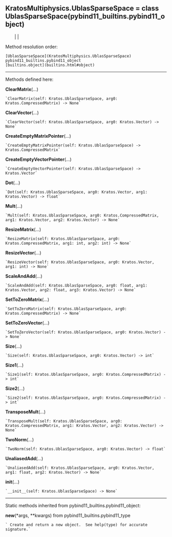   
**KratosMultiphysics.UblasSparseSpace** = class
UblasSparseSpace(pybind11_builtins.pybind11_object)  
---  
`    `|   |

Method resolution order:

    [UblasSparseSpace](KratosMultiphysics.UblasSparseSpace)
    pybind11_builtins.pybind11_object
    [builtins.object](builtins.html#object)

* * *

Methods defined here:  

**ClearMatrix**(...)

    `ClearMatrix(self: Kratos.UblasSparseSpace, arg0: Kratos.CompressedMatrix) -> None`

**ClearVector**(...)

    `ClearVector(self: Kratos.UblasSparseSpace, arg0: Kratos.Vector) -> None`

**CreateEmptyMatrixPointer**(...)

    `CreateEmptyMatrixPointer(self: Kratos.UblasSparseSpace) -> Kratos.CompressedMatrix`

**CreateEmptyVectorPointer**(...)

    `CreateEmptyVectorPointer(self: Kratos.UblasSparseSpace) -> Kratos.Vector`

**Dot**(...)

    `Dot(self: Kratos.UblasSparseSpace, arg0: Kratos.Vector, arg1: Kratos.Vector) -> float`

**Mult**(...)

    `Mult(self: Kratos.UblasSparseSpace, arg0: Kratos.CompressedMatrix, arg1: Kratos.Vector, arg2: Kratos.Vector) -> None`

**ResizeMatrix**(...)

    `ResizeMatrix(self: Kratos.UblasSparseSpace, arg0: Kratos.CompressedMatrix, arg1: int, arg2: int) -> None`

**ResizeVector**(...)

    `ResizeVector(self: Kratos.UblasSparseSpace, arg0: Kratos.Vector, arg1: int) -> None`

**ScaleAndAdd**(...)

    `ScaleAndAdd(self: Kratos.UblasSparseSpace, arg0: float, arg1: Kratos.Vector, arg2: float, arg3: Kratos.Vector) -> None`

**SetToZeroMatrix**(...)

    `SetToZeroMatrix(self: Kratos.UblasSparseSpace, arg0: Kratos.CompressedMatrix) -> None`

**SetToZeroVector**(...)

    `SetToZeroVector(self: Kratos.UblasSparseSpace, arg0: Kratos.Vector) -> None`

**Size**(...)

    `Size(self: Kratos.UblasSparseSpace, arg0: Kratos.Vector) -> int`

**Size1**(...)

    `Size1(self: Kratos.UblasSparseSpace, arg0: Kratos.CompressedMatrix) -> int`

**Size2**(...)

    `Size2(self: Kratos.UblasSparseSpace, arg0: Kratos.CompressedMatrix) -> int`

**TransposeMult**(...)

    `TransposeMult(self: Kratos.UblasSparseSpace, arg0: Kratos.CompressedMatrix, arg1: Kratos.Vector, arg2: Kratos.Vector) -> None`

**TwoNorm**(...)

    `TwoNorm(self: Kratos.UblasSparseSpace, arg0: Kratos.Vector) -> float`

**UnaliasedAdd**(...)

    `UnaliasedAdd(self: Kratos.UblasSparseSpace, arg0: Kratos.Vector, arg1: float, arg2: Kratos.Vector) -> None`

**__init__**(...)

    `__init__(self: Kratos.UblasSparseSpace) -> None`

* * *

Static methods inherited from pybind11_builtins.pybind11_object:  

**__new__**(*args, **kwargs) from pybind11_builtins.pybind11_type

    ` Create and return a new object.  See help(type) for accurate signature.`

